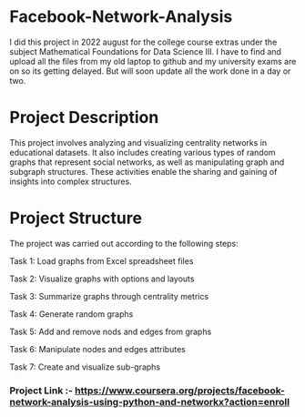 # Facebook-Network-Analysis
I did this project in 2022 august for the college course extras under the subject Mathematical Foundations for Data Science III. I have to find and upload all the files from my old laptop to github and my university exams are on so its getting delayed. But will soon update all the work done in a day or two.

# Project Description
This project involves analyzing and visualizing centrality networks in educational datasets. It also includes creating various types of random graphs that represent social networks, as well as manipulating graph and subgraph structures. These activities enable the sharing and gaining of insights into complex structures.

# Project Structure
The project was carried out according to the following steps:

Task 1: Load graphs from Excel spreadsheet files

Task 2: Visualize graphs with options and layouts

Task 3: Summarize graphs through centrality metrics

Task 4: Generate random graphs

Task 5: Add and remove nods and edges from graphs

Task 6: Manipulate nodes and edges attributes

Task 7: Create and visualize sub-graphs

### Project Link :- https://www.coursera.org/projects/facebook-network-analysis-using-python-and-networkx?action=enroll

